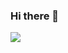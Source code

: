 ### Hi there 👋

<img src="https://img.shields.io/badge/Vue.js-4FC08D?style=flat-square&logo=Vue.js&logoColor=white"/>
